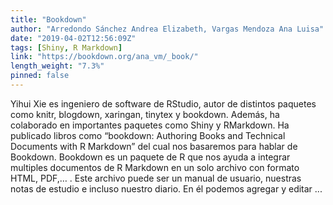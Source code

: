 ```yaml
---
title: "Bookdown"
author: "Arredondo Sánchez Andrea Elizabeth, Vargas Mendoza Ana Luisa"
date: "2019-04-02T12:56:09Z"
tags: [Shiny, R Markdown]
link: "https://bookdown.org/ana_vm/_book/"
length_weight: "7.3%"
pinned: false
---
```


Yihui Xie es ingeniero de software de RStudio, autor de distintos paquetes como knitr, blogdown, xaringan, tinytex y bookdown. Además, ha colaborado en importantes paquetes como Shiny y RMarkdown. Ha publicado libros como “bookdown: Authoring Books and Technical Documents with R Markdown” del cual nos basaremos para hablar de Bookdown. Bookdown es un paquete de R que nos ayuda a integrar multiples documentos de R Markdown en un solo archivo con formato HTML, PDF,… . Este archivo puede ser un manual de usuario, nuestras notas de estudio e incluso nuestro diario. En él podemos agregar y editar ...
